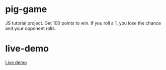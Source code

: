 # pig-game

JS tutorial project. Get 100 points to win. If you roll a 1, you lose the chance and your opponent rolls.

# live-demo

[Live demo](https://throw-a-dice.netlify.app/)
